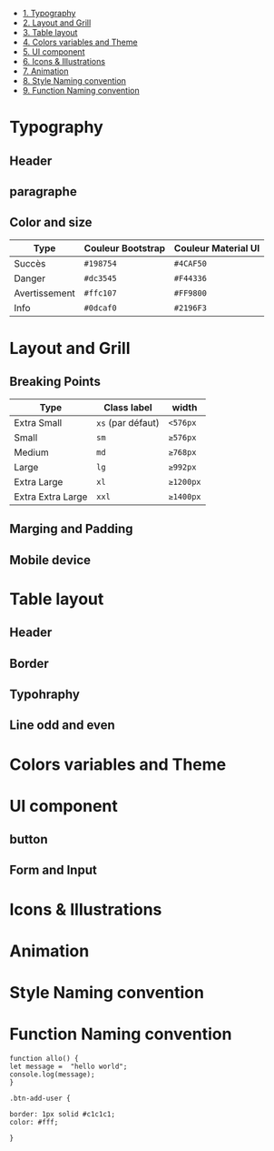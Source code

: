 - [1. Typography](#Typography)
- [2. Layout and Grill](#Layout-and-Grill)
- [3. Table layout](#Table-layout)
- [4. Colors variables and Theme](#Colors-variables-and-Theme)
- [5. UI component](#UI=component)
- [6. Icons & Illustrations](#Icons-&-Illustrations)
- [7. Animation](#Animation)
- [8. Style Naming convention](#Style-Naming-convention)
- [9. Function Naming convention](#Function-Naming-convention)



# Typography

## Header

## paragraphe 

## Color and size
| Type     | Couleur Bootstrap | Couleur Material UI |
|----------|------------------|--------------------|
| Succès   | `#198754`        | `#4CAF50`         |
| Danger   | `#dc3545`        | `#F44336`         |
| Avertissement | `#ffc107`    | `#FF9800`         |
| Info     | `#0dcaf0`        | `#2196F3`         |

# Layout and Grill
## Breaking Points
| Type      | Class label | width |
|----------|---------|----------------|
| Extra Small | `xs` (par défaut) | `<576px` |
| Small | `sm` | `≥576px` |
| Medium | `md` | `≥768px` |
| Large | `lg` | `≥992px` |
| Extra Large | `xl` | `≥1200px` |
| Extra Extra Large | `xxl` | `≥1400px` |
## Marging and Padding
## Mobile device

# Table layout
## Header
## Border
## Typohraphy
## Line odd and even

# Colors variables and Theme

# UI component
## button
## Form and Input

# Icons & Illustrations

# Animation

# Style Naming convention

# Function Naming convention

```
function allo() {
let message =  "hello world";
console.log(message);
}
```

```
.btn-add-user {

border: 1px solid #c1c1c1;
color: #fff;

} 

```



<!---
sderaspeCC/sderaspeCC is a ✨ special ✨ repository because its `README.md` (this file) appears on your GitHub profile.
You can click the Preview link to take a look at your changes.
--->
